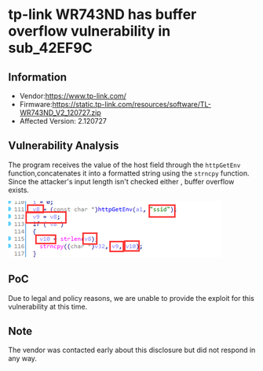 # tp-link WR743ND has  buffer overflow vulnerability  in sub_42EF9C



## Information

- Vendor:https://www.tp-link.com/
- Firmware:https://static.tp-link.com/resources/software/TL-WR743ND_V2_120727.zip
- Affected Version: 2.120727

## Vulnerability Analysis

The program receives the value of the host field through the `httpGetEnv` function,concatenates it into a formatted string using the `strncpy` function. Since the attacker's input length isn't checked either , buffer overflow exists.

![code](code.png)

## PoC

 Due to legal and policy reasons, we are unable to provide the exploit for this  vulnerability at this time.



##  Note

The vendor was contacted early about this disclosure but did not respond in any  way.

